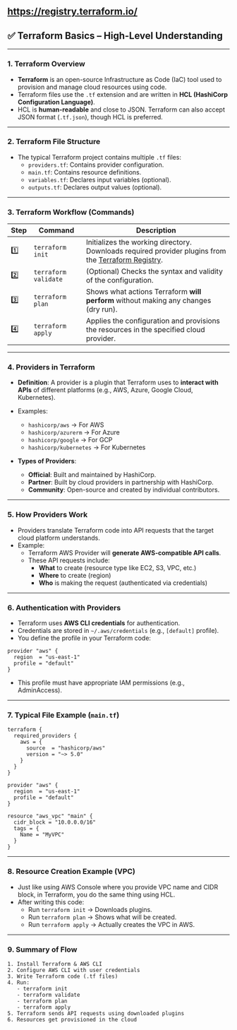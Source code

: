 https://registry.terraform.io/
---

## ✅ Terraform Basics – High-Level Understanding

---

### 1. **Terraform Overview**
- **Terraform** is an open-source Infrastructure as Code (IaC) tool used to provision and manage cloud resources using code.
- Terraform files use the `.tf` extension and are written in **HCL (HashiCorp Configuration Language)**.
- HCL is **human-readable** and close to JSON. Terraform can also accept JSON format (`.tf.json`), though HCL is preferred.

---

### 2. **Terraform File Structure**
- The typical Terraform project contains multiple `.tf` files:
  - `providers.tf`: Contains provider configuration.
  - `main.tf`: Contains resource definitions.
  - `variables.tf`: Declares input variables (optional).
  - `outputs.tf`: Declares output values (optional).

---

### 3. **Terraform Workflow (Commands)**

| Step | Command | Description |
|------|---------|-------------|
| 1️⃣ | `terraform init` | Initializes the working directory. Downloads required provider plugins from the [Terraform Registry](https://registry.terraform.io). |
| 2️⃣ | `terraform validate` | (Optional) Checks the syntax and validity of the configuration. |
| 3️⃣ | `terraform plan` | Shows what actions Terraform **will perform** without making any changes (dry run). |
| 4️⃣ | `terraform apply` | Applies the configuration and provisions the resources in the specified cloud provider. |

---

### 4. **Providers in Terraform**

- **Definition**: A provider is a plugin that Terraform uses to **interact with APIs** of different platforms (e.g., AWS, Azure, Google Cloud, Kubernetes).
- Examples:
  - `hashicorp/aws` → For AWS
  - `hashicorp/azurerm` → For Azure
  - `hashicorp/google` → For GCP
  - `hashicorp/kubernetes` → For Kubernetes

- **Types of Providers**:
  - **Official**: Built and maintained by HashiCorp.
  - **Partner**: Built by cloud providers in partnership with HashiCorp.
  - **Community**: Open-source and created by individual contributors.

---

### 5. **How Providers Work**

- Providers translate Terraform code into API requests that the target cloud platform understands.
- Example:
  - Terraform AWS Provider will **generate AWS-compatible API calls**.
  - These API requests include:
    - **What** to create (resource type like EC2, S3, VPC, etc.)
    - **Where** to create (region)
    - **Who** is making the request (authenticated via credentials)

---

### 6. **Authentication with Providers**
- Terraform uses **AWS CLI credentials** for authentication.
- Credentials are stored in `~/.aws/credentials` (e.g., `[default]` profile).
- You define the profile in your Terraform code:

```hcl
provider "aws" {
  region  = "us-east-1"
  profile = "default"
}
```

- This profile must have appropriate IAM permissions (e.g., AdminAccess).

---

### 7. **Typical File Example (`main.tf`)**

```hcl
terraform {
  required_providers {
    aws = {
      source  = "hashicorp/aws"
      version = "~> 5.0"
    }
  }
}

provider "aws" {
  region  = "us-east-1"
  profile = "default"
}

resource "aws_vpc" "main" {
  cidr_block = "10.0.0.0/16"
  tags = {
    Name = "MyVPC"
  }
}
```

---

### 8. **Resource Creation Example (VPC)**
- Just like using AWS Console where you provide VPC name and CIDR block, in Terraform, you do the same thing using HCL.
- After writing this code:
  - Run `terraform init` → Downloads plugins.
  - Run `terraform plan` → Shows what will be created.
  - Run `terraform apply` → Actually creates the VPC in AWS.

---

### 9. **Summary of Flow**
```
1. Install Terraform & AWS CLI
2. Configure AWS CLI with user credentials
3. Write Terraform code (.tf files)
4. Run:
   - terraform init
   - terraform validate
   - terraform plan
   - terraform apply
5. Terraform sends API requests using downloaded plugins
6. Resources get provisioned in the cloud
```
